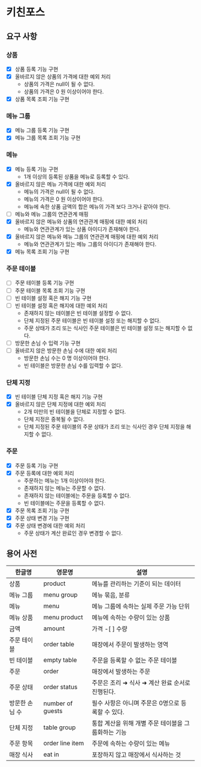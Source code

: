 # 키친포스

## 요구 사항
### 상품

-[x] 상품 등록 기능 구현
-[x] 올바르지 않은 상품의 가격에 대한 예외 처리
    * 상품의 가격은 null이 될 수 없다.
    * 상품의 가격은 0 원 이상이어야 한다.
-[x] 상품 목록 조회 기능 구현

### 메뉴 그룹

-[x] 메뉴 그룹 등록 기능 구현
-[x] 메뉴 그룹 목록 조회 기능 구현

### 메뉴

-[x] 메뉴 등록 기능 구현
    * 1개 이상의 등록된 상품을 메뉴로 등록할 수 있다.
-[x] 올바르지 않은 메뉴 가격에 대한 예외 처리
    * 메뉴의 가격은 null이 될 수 없다.
    * 메뉴의 가격은 0 원 이상이어야 한다.
    * 메뉴에 속한 상품 금액의 합은 메뉴의 가격 보다 크거나 같아야 한다.
-[ ] 메뉴와 메뉴 그룹의 연관관계 매핑
-[x] 올바르지 않은 메뉴와 상품의 연관관계 매핑에 대한 예외 처리
    * 메뉴와 연관관계가 있는 상품 아이디가 존재해야 한다. 
-[x] 올바르지 않은 메뉴와 메뉴 그룹의 연관관계 매핑에 대한 예외 처리
    * 메뉴와 연관관계가 있는 메뉴 그룹의 아이디가 존재해야 한다. 
-[x] 메뉴 목록 조회 기능 구현

### 주문 테이블

-[ ] 주문 테이블 등록 기능 구현
-[ ] 주문 테이블 목록 조회 기능 구현
-[ ] 빈 테이블 설정 혹은 해지 기능 구현
-[ ] 빈 테이블 설정 혹은 해지에 대한 예외 처리
    * 존재하지 않는 테이블은 빈 테이블 설정할 수 없다.
    * 단체 지정된 주문 테이블은 빈 테이블 설정 또는 해지할 수 없다.
    * 주문 상태가 조리 또는 식사인 주문 테이블은 빈 테이블 설정 또는 해지할 수 없다.
-[ ] 방문한 손님 수 입력 기능 구현
-[ ] 올바르지 않은 방문한 손님 수에 대한 예외 처리
    * 방문한 손님 수는 0 명 이상이어야 한다.
    * 빈 테이블은 방문한 손님 수를 입력할 수 없다.

### 단체 지정

-[x] 빈 테이블 단체 지정 혹은 해지 기능 구현
-[x] 올바르지 않은 단체 지정에 대한 예외 처리
    * 2개 미만의 빈 테이블을 단체로 지정할 수 없다.
    * 단체 지정은 중복될 수 없다.
    * 단체 지정된 주문 테이블의 주문 상태가 조리 또는 식사인 경우 단체 지정을 해지할 수 없다.

### 주문

-[x] 주문 등록 기능 구현
-[x] 주문 등록에 대한 예외 처리
    * 주문하는 메뉴는 1개 이상이어야 한다.
    * 존재하지 않는 메뉴는 주문할 수 없다.
    * 존재하지 않는 테이블에는 주문을 등록할 수 없다.
    * 빈 테이블에는 주문을 등록할 수 없다.
-[x] 주문 목록 조회 기능 구현
-[x] 주문 상태 변경 기능 구현
-[x] 주문 상태 변경에 대한 예외 처리
    * 주문 상태가 계산 완료인 경우 변경할 수 없다.


## 용어 사전

| 한글명 | 영문명 | 설명 |
| --- | --- | --- |
| 상품 | product | 메뉴를 관리하는 기준이 되는 데이터 |
| 메뉴 그룹 | menu group | 메뉴 묶음, 분류 |
| 메뉴 | menu | 메뉴 그룹에 속하는 실제 주문 가능 단위 |
| 메뉴 상품 | menu product | 메뉴에 속하는 수량이 있는 상품 |
| 금액 | amount | 가격 -[ ] 수량 |
| 주문 테이블 | order table | 매장에서 주문이 발생하는 영역 |
| 빈 테이블 | empty table | 주문을 등록할 수 없는 주문 테이블 |
| 주문 | order | 매장에서 발생하는 주문 |
| 주문 상태 | order status | 주문은 조리 ➜ 식사 ➜ 계산 완료 순서로 진행된다. |
| 방문한 손님 수 | number of guests | 필수 사항은 아니며 주문은 0명으로 등록할 수 있다. |
| 단체 지정 | table group | 통합 계산을 위해 개별 주문 테이블을 그룹화하는 기능 |
| 주문 항목 | order line item | 주문에 속하는 수량이 있는 메뉴 |
| 매장 식사 | eat in | 포장하지 않고 매장에서 식사하는 것 |

